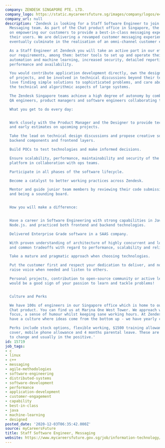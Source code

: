```yaml
---
company: ZENDESK SINGAPORE PTE. LTD.
company_logo: https://static.mycareersfuture.sg/images/company/logos/e452c19ebf38af3defc414fadbdc1a84/zendesk-singapore.png
company_url: null
description: 'Zendesk is looking for a Staff Software Engineer to join the Agent Experience
  Messaging team. As part of the Chat product office in Singapore, the team focuses
  on empowering our customers to provide a best-in-class messaging experience for
  their users. We are delivering a revamped customer messaging experience that will
  eventually culminate in the realisation of an omni-channel customer engagement product.

  As a Staff Engineer at Zendesk you will take an active part in our effort to meet
  our requirements, among them: better tools to set up and operate their service,
  automation and machine learning, increased security, detailed reporting capabilities,
  performance and availability.

  You would contribute application development directly, own the design and implementation
  of projects, and be involved in technical discussions beyond their teams. You should
  love finding simple solutions to sophisticated problems, and care about not only
  the technical and algorithmic aspects of large systems.

  The Zendesk Singapore teams achieve a high degree of autonomy by combining designers,
  QA engineers, product managers and software engineers collaborating together.

  What you get to do every day:


  Work closely with the Product Manager and the Designer to provide technical insights
  and early estimates on upcoming projects.

  Take the lead on technical design discussions and propose creative solutions on
  backend components and frontend layers.

  Build POCs to test technologies and make informed decisions.

  Ensure scalability, performance, maintainability and security of the technology
  platform in collaboration with ops teams.

  Participate in all phases of the software lifecycle.

  Become a catalyst to better working practices across Zendesk.

  Mentor and guide junior team members by reviewing their code submissions, code pairing,
  and being a sounding board.


  How you will make a difference:


  Have a career in Software Engineering with strong capabilities in Java, Python or
  Node.js. and practiced both frontend and backend technologies.

  Delivered Enterprise Grade software in a SAAS company.

  With proven understanding of architecture of highly concurrent and low latency systems
  and common tradeoffs with regard to performance, scalability and reliability

  Take a mature and pragmatic approach when choosing technologies.

  Put the customer first and respect your dedication to deliver, and not afraid to
  raise voice when needed and listen to others.

  Personal projects, contribution to open-source community or active learning initiatives
  would be a good sign of your passion to learn and tackle problems!


  Culture and Perks

  We have 100s of engineers in our Singapore office which is home to our highly successful
  Chat product. You can find us at Marina One West Tower. We approach work with calm,
  focus, a sense of humour whilst keeping sane working hours. At Zendesk, we also
  have a culture where ideas come from the bottom up - we have yearly company hackathons!

  Perks include stock options, flexible working, $1500 training allowance, medical
  cover, mobile phone allowance and 4 months parental leave. These are always subject
  to change and usually in the positive.'
id: 15719
job_tags:
- c
- linux
- c++
- messaging
- agile-methodologies
- software-engineering
- distributed-systems
- software-development
- performance
- application-development
- customer-engagement
- capability
- best-in-class
- java
- machine-learning
- designed
posted_date: '2020-12-03T06:35:42.000Z'
source: myCareersFuture
title: Staff Software Engineer, Messaging
website: https://www.mycareersfuture.gov.sg/job/information-technology/staff-software-engineer-messaging-zendesk-singapore-9cd9c5b5dfc0a1d81d3353b87fc0e95b
---
```

